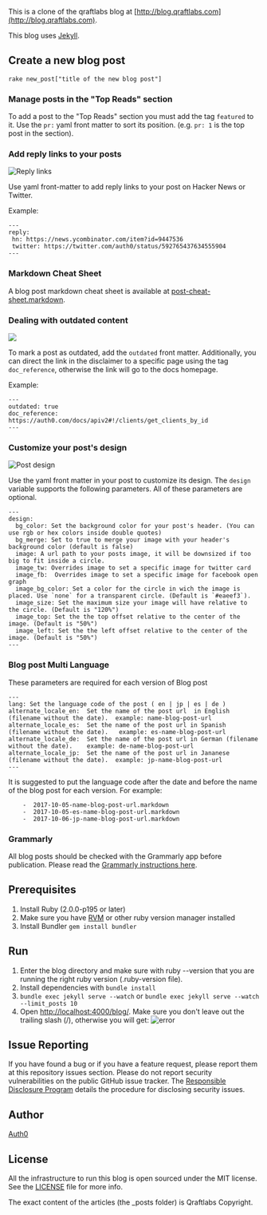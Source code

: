 This is a clone of the qraftlabs blog at [http://blog.qraftlabs.com](http://blog.qraftlabs.com).

This blog uses [Jekyll](https://github.com/mojombo/jekyll).


## Create a new blog post

	rake new_post["title of the new blog post"]

### Manage posts in the "Top Reads" section

To add a post to the "Top Reads" section you must add the tag `featured` to it. Use the `pr:` yaml front matter to sort its position. (e.g. `pr: 1` is the top post in the section).

### Add reply links to your posts

![Reply links](https://cldup.com/1GY-mfWcz6.png)

Use yaml front-matter to add reply links to your post on Hacker News or Twitter.

Example:
```
---
reply:
 hn: https://news.ycombinator.com/item?id=9447536
 twitter: https://twitter.com/auth0/status/592765437634555904
---
```

### Markdown Cheat Sheet

A blog post markdown cheat sheet is available at [post-cheat-sheet.markdown](post-cheat-sheet.markdown).

### Dealing with outdated content

![](https://cldup.com/4hWdGjoZGc.png)

To mark a post as outdated, add the `outdated` front matter. Additionally, you can direct the link in the disclaimer to a specific page using the tag `doc_reference`, otherwise the link will go to the docs homepage.

Example:
```
---
outdated: true
doc_reference: https://auth0.com/docs/apiv2#!/clients/get_clients_by_id
---
```

### Customize your post's design

![Post design](https://cldup.com/IPu5HDCNf3.png)

Use the yaml front matter in your post to customize its design. The `design` variable supports the following parameters. All of these parameters are optional.

```
---
design:
  bg_color: Set the background color for your post's header. (You can use rgb or hex colors inside double quotes)
  bg_merge: Set to true to merge your image with your header's background color (default is false)
  image: A url path to your posts image, it will be downsized if too big to fit inside a circle.
  image_tw: Overrides image to set a specific image for twitter card
  image_fb:  Overrides image to set a specific image for facebook open graph
  image_bg_color: Set a color for the circle in wich the image is placed. Use `none` for a transparent circle. (Default is `#eaeef3`).
  image_size: Set the maximum size your image will have relative to the circle. (Default is "120%")
  image_top: Set the the top offset relative to the center of the image. (Default is "50%")
  image_left: Set the the left offset relative to the center of the image. (Default is "50%")
---
```

### Blog post Multi Language

These parameters are required for each version of Blog post

```
---
lang: Set the language code of the post ( en | jp | es | de )
alternate_locale_en:  Set the name of the post url  in English (filename without the date).  example: name-blog-post-url
alternate_locale_es:  Set the name of the post url in Spanish (filename without the date).   example: es-name-blog-post-url
alternate_locale_de:  Set the name of the post url in German (filename without the date).    example: de-name-blog-post-url
alternate_locale_jp:  Set the name of the post url in Jananese (filename without the date).  example: jp-name-blog-post-url
---
```
It is suggested to put the language code after the date and before the name of the blog post for each version. For example:

```
	-  2017-10-05-name-blog-post-url.markdown
	-  2017-10-05-es-name-blog-post-url.markdown
	-  2017-10-06-jp-name-blog-post-url.markdown
```

### Grammarly

All blog posts should be checked with the Grammarly app before publication. Please read the [Grammarly instructions here](https://github.com/auth0/blog/blob/master/grammarly.markdown).

## Prerequisites

1.  Install Ruby (2.0.0-p195 or later)
2.  Make sure you have [RVM](http://rvm.io/) or other ruby version manager installed
3.  Install Bundler `gem install bundler`

## Run

1.  Enter the blog directory and make sure with ruby --version that you are running the right ruby version (.ruby-version file).
2.  Install dependencies with `bundle install`
3.  `bundle exec jekyll serve --watch`  or  `bundle exec jekyll serve --watch --limit_posts 10`
4.  Open [http://localhost:4000/blog/](http://localhost:4000/blog/). Make sure you don't leave out the trailing slash (/), otherwise you will get:
![error](https://i.cloudup.com/FWLX_cUhXb.png)


## Issue Reporting

If you have found a bug or if you have a feature request, please report them at this repository issues section. Please do not report security vulnerabilities on the public GitHub issue tracker. The [Responsible Disclosure Program](https://auth0.com/whitehat) details the procedure for disclosing security issues.

## Author

[Auth0](auth0.com)

## License

All the infrastructure to run this blog is open sourced under the MIT license. See the [LICENSE](LICENSE) file for more info.

The exact content of the articles (the _posts folder) is Qraftlabs Copyright.
